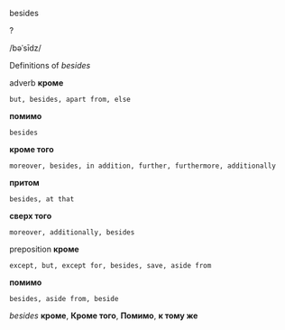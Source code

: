 besides

?

/bəˈsīdz/

Definitions of _besides_

adverb
**кроме**

    but, besides, apart from, else
**помимо**

    besides
**кроме того**

    moreover, besides, in addition, further, furthermore, additionally
**притом**

    besides, at that
**сверх того**

    moreover, additionally, besides

preposition
**кроме**

    except, but, except for, besides, save, aside from
**помимо**

    besides, aside from, beside

_besides_
**кроме**, **Кроме того**, **Помимо**, **к тому же**